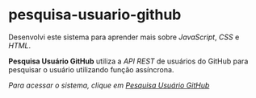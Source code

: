 # pesquisa-usuario-github
Desenvolvi este sistema para aprender mais sobre _JavaScript_, _CSS_ e _HTML_.

**Pesquisa Usuário GitHub** utiliza a _API REST_ de usuários do GitHub para pesquisar o usuário utilizando função assíncrona.

_Para acessar o sistema, clique em [Pesquisa Usuário GitHub](https://bmnsouza.github.io/javascript/pesquisa-usuario-github/pesquisa-usuario-github.html)_